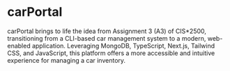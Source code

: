 # carPortal
carPortal brings to life the idea from Assignment 3 (A3) of CIS*2500, transitioning from a CLI-based car management system to a modern, web-enabled application. Leveraging MongoDB, TypeScript, Next.js, Tailwind CSS, and JavaScript, this platform offers a more accessible and intuitive experience for managing a car inventory.
